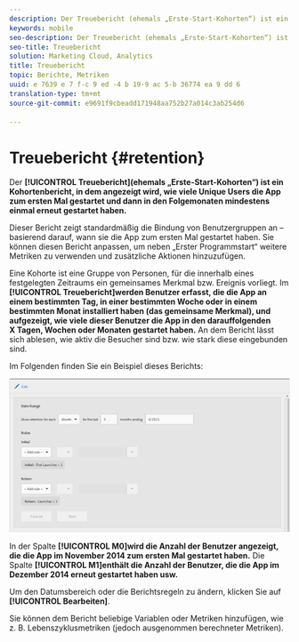 ```yaml
---
description: Der Treuebericht (ehemals „Erste-Start-Kohorten“) ist ein Kohortenbericht, in dem angezeigt wird, wie viele Unique Users die App zum ersten Mal gestartet und dann in den Folgemonaten mindestens einmal erneut gestartet haben.
keywords: mobile
seo-description: Der Treuebericht (ehemals „Erste-Start-Kohorten“) ist ein Kohortenbericht, in dem angezeigt wird, wie viele Unique Users die App zum ersten Mal gestartet und dann in den Folgemonaten mindestens einmal erneut gestartet haben.
seo-title: Treuebericht
solution: Marketing Cloud, Analytics
title: Treuebericht
topic: Berichte, Metriken
uuid: e 7639 e 7 f-c 9 ed -4 b 19-9 ac 5-b 36774 ea 9 dd 6
translation-type: tm+mt
source-git-commit: e9691f9cbeadd171948aa752b27a014c3ab254d6

---
```



# Treuebericht {#retention}

Der **[!UICONTROL Treuebericht](ehemals „Erste-Start-Kohorten“) ist ein Kohortenbericht, in dem angezeigt wird, wie viele Unique Users die App zum ersten Mal gestartet und dann in den Folgemonaten mindestens einmal erneut gestartet haben.**

Dieser Bericht zeigt standardmäßig die Bindung von Benutzergruppen an – basierend darauf, wann sie die App zum ersten Mal gestartet haben. Sie können diesen Bericht anpassen, um neben „Erster Programmstart“ weitere Metriken zu verwenden und zusätzliche Aktionen hinzuzufügen.

Eine Kohorte ist eine Gruppe von Personen, für die innerhalb eines festgelegten Zeitraums ein gemeinsames Merkmal bzw. Ereignis vorliegt. Im **[!UICONTROL Treuebericht]werden Benutzer erfasst, die die App an einem bestimmten Tag, in einer bestimmten Woche oder in einem bestimmten Monat installiert haben (das gemeinsame Merkmal), und aufgezeigt, wie viele dieser Benutzer die App in den darauffolgenden X Tagen, Wochen oder Monaten gestartet haben.** An dem Bericht lässt sich ablesen, wie aktiv die Besucher sind bzw. wie stark diese eingebunden sind.

Im Folgenden finden Sie ein Beispiel dieses Berichts:

![](assets/report_retention_edit.png)

In der Spalte **[!UICONTROL M0]wird die Anzahl der Benutzer angezeigt, die die App im November 2014 zum ersten Mal gestartet haben.** Die Spalte **[!UICONTROL M1]enthält die Anzahl der Benutzer, die die App im Dezember 2014 erneut gestartet haben usw.**

Um den Datumsbereich oder die Berichtsregeln zu ändern, klicken Sie auf **[!UICONTROL Bearbeiten]**.

Sie können dem Bericht beliebige Variablen oder Metriken hinzufügen, wie z. B. Lebenszyklusmetriken (jedoch ausgenommen berechneter Metriken).

